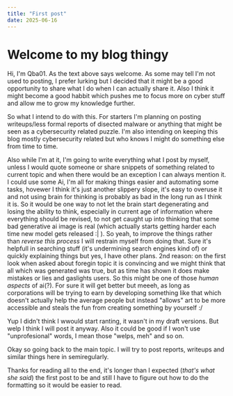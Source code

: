 ```yaml
---
title: "First post"
date: 2025-06-16
---
```

# Welcome to my blog thingy
Hi, I'm Qba01. As the text above says welcome.
As some may tell I'm not used to posting, I prefer lurking but I decided that it might be a good opportunity to share what I do when I can actually share it.
Also I think it might become a good habbit which pushes me to focus more on cyber stuff and allow me to grow my knowledge further.

So what I intend to do with this. 
For starters I'm planning on posting writeups/less formal reports of disected malware or anything that might be seen as a cybersecurity related puzzle. I'm also intending on keeping this blog mostly cybersecurity related but who knows I might do something else from time to time.

Also while I'm at it, I'm going to write everything what I post by myself, unless I would quote someone or share snippets of something related to current topic and when there would be an exception I can always mention it. I could use some Ai, I'm all for making things easier and automating some tasks, hovewer I think it's just another slippery slope, it's easy to overuse it and not using brain for thinking is probably as bad in the long run as I think it is. So it would be one way to not let the brain start degenerating and losing the ability to think, especially in current age of information where everything should be revised, to not get caught up into thinking that some bad generative ai image is real (which actually starts getting harder each time new model gets released :| ). 
So yeah, to improve the things rather than *reverse this process* I will restrain myself from doing that. Sure it's helpfull in searching stuff (it's undermining search engines kind of) or quickly explaining things but yes, I have other plans. 2nd reason: on the first look when asked about foregin topic it is convincing and we might think that all which was generated was true, but as time has shown it does make mistakes or lies and gaslights users. So this might be one of those *human aspects* of ai(?). For sure it will get better but meeeh, as long as corporations will be trying to earn by developing something like that which doesn't actually help the average people but instead "allows" art to be more accessible and steals the fun from creating something by yourself :/ 

Yup I didn't think I wwould start ranting, it wasn't in my draft versions. But welp I think I will post it anyway. Also it could be good if I won't use "unprofesional" words, I mean those "welps, meh" and so on. 

Okay so going back to the main topic. I will try to post reports, writeups and similar things here in semiregularly.

Thanks for reading all to the end, it's longer than I expected (*that's what she said*) the first post to be and still I have to figure out how to do the formatting so it would be easier to read.
